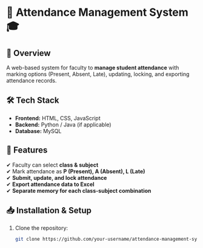 # 📌 Attendance Management System 🎓

## 📌 Overview
A web-based system for faculty to **manage student attendance** with marking options (Present, Absent, Late), updating, locking, and exporting attendance records.

## 🛠️ Tech Stack
- **Frontend:** HTML, CSS, JavaScript  
- **Backend:** Python / Java (if applicable)  
- **Database:** MySQL  

## 🚀 Features
✔ Faculty can select **class & subject**  
✔ Mark attendance as **P (Present), A (Absent), L (Late)**  
✔ **Submit, update, and lock attendance**  
✔ **Export attendance data to Excel**  
✔ **Separate memory for each class-subject combination**  

## 📥 Installation & Setup
1. Clone the repository:
   ```bash
   git clone https://github.com/your-username/attendance-management-system.git
